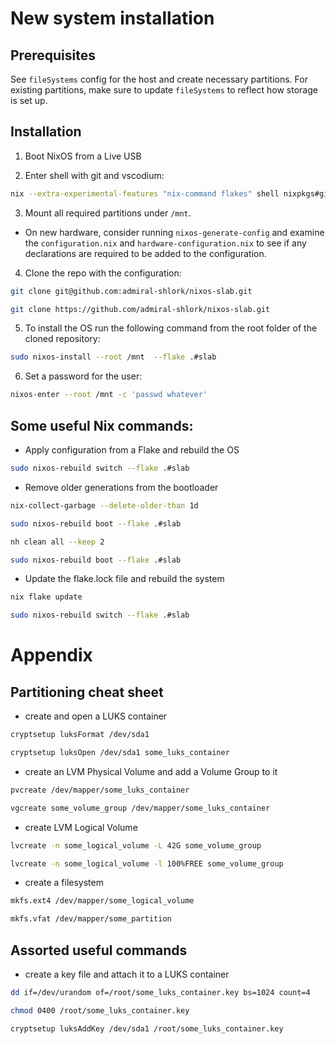# New system installation

## Prerequisites

See `fileSystems` config for the host and create necessary partitions. For existing partitions, make sure to update `fileSystems` to reflect how storage is set up.


## Installation

1. Boot NixOS from a Live USB

2. Enter shell with git and vscodium:

```bash
nix --extra-experimental-features "nix-command flakes" shell nixpkgs#git nixpkgs#vscodium
```

3. Mount all required partitions under `/mnt`.

- On new hardware, consider  running `nixos-generate-config` and examine the `configuration.nix` and `hardware-configuration.nix` to see if any declarations are required to be added to the configuration.

4. Clone the repo with the configuration:

```bash
git clone git@github.com:admiral-shlork/nixos-slab.git
```
```bash
git clone https://github.com/admiral-shlork/nixos-slab.git
```

5. To install the OS run the following command from the root folder of the cloned repository:

```bash
sudo nixos-install --root /mnt  --flake .#slab
```

6. Set a password for the user:

```bash
nixos-enter --root /mnt -c 'passwd whatever'
```

## Some useful Nix commands:

- Apply configuration from a Flake and rebuild the OS
```bash
sudo nixos-rebuild switch --flake .#slab
```


- Remove older generations from the bootloader
```bash
nix-collect-garbage --delete-older-than 1d
```
```bash
sudo nixos-rebuild boot --flake .#slab
```
```bash
nh clean all --keep 2
```
```bash
sudo nixos-rebuild boot --flake .#slab
```

- Update the flake.lock file and rebuild the system
```bash
nix flake update
```
```bash
sudo nixos-rebuild switch --flake .#slab
```

# Appendix

## Partitioning cheat sheet

- create and open a LUKS container
```bash
cryptsetup luksFormat /dev/sda1
```
```bash
cryptsetup luksOpen /dev/sda1 some_luks_container
```

- create an LVM Physical Volume and add a Volume Group to it
``` bash
pvcreate /dev/mapper/some_luks_container
```
``` bash
vgcreate some_volume_group /dev/mapper/some_luks_container
```

- create LVM Logical Volume
``` bash
lvcreate -n some_logical_volume -L 42G some_volume_group
```
``` bash
lvcreate -n some_logical_volume -l 100%FREE some_volume_group
```

- create a filesystem
```bash
mkfs.ext4 /dev/mapper/some_logical_volume
```
```bash
mkfs.vfat /dev/mapper/some_partition
```

## Assorted useful commands

- create a key file and attach it to a LUKS container
```bash
dd if=/dev/urandom of=/root/some_luks_container.key bs=1024 count=4
```
```bash
chmod 0400 /root/some_luks_container.key
```
```bash
cryptsetup luksAddKey /dev/sda1 /root/some_luks_container.key
```
